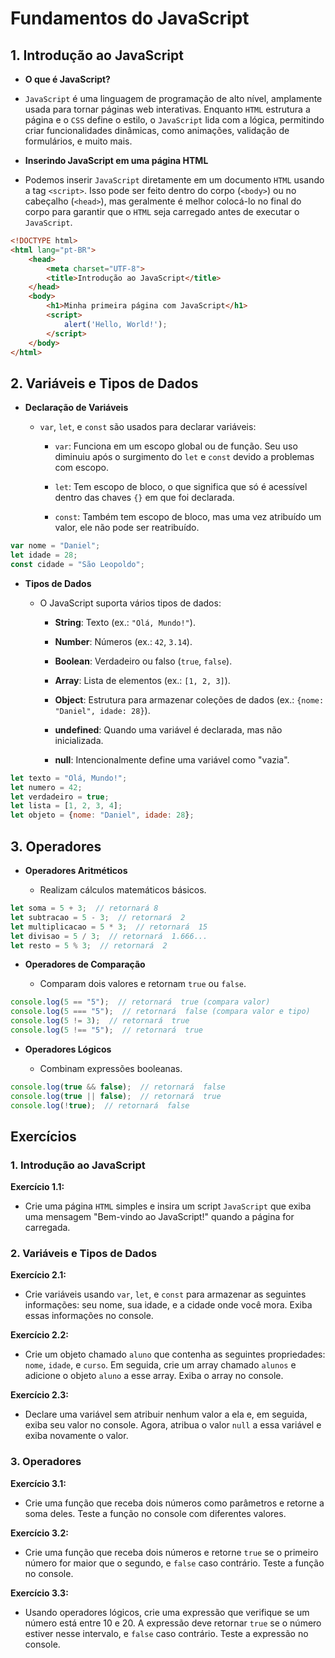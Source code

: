 # Fundamentos do JavaScript

## 1. Introdução ao JavaScript

- **O que é JavaScript?**

- `JavaScript` é uma linguagem de programação de alto nível, amplamente usada para tornar páginas web interativas. Enquanto `HTML` estrutura a página e o `CSS` define o estilo, o `JavaScript` lida com a lógica, permitindo criar funcionalidades dinâmicas, como animações, validação de formulários, e muito mais.
  
- **Inserindo JavaScript em uma página HTML**

- Podemos inserir `JavaScript` diretamente em um documento `HTML` usando a tag `<script>`. Isso pode ser feito dentro do corpo (`<body>`) ou no cabeçalho (`<head>`), mas geralmente é melhor colocá-lo no final do corpo para garantir que o `HTML` seja carregado antes de executar o `JavaScript`.

```html
<!DOCTYPE html>
<html lang="pt-BR">
    <head>
        <meta charset="UTF-8">
        <title>Introdução ao JavaScript</title>
    </head>
    <body>
        <h1>Minha primeira página com JavaScript</h1>
        <script>
            alert('Hello, World!');
        </script>
    </body>
</html>
```

## 2. Variáveis e Tipos de Dados

- **Declaração de Variáveis**

    - `var`, `let`, e `const` são usados para declarar variáveis:

        - `var`: Funciona em um escopo global ou de função. Seu uso diminuiu após o surgimento do `let` e `const` devido a problemas com escopo.

        - `let`: Tem escopo de bloco, o que significa que só é acessível dentro das chaves `{}` em que foi declarada.

        - `const`: Também tem escopo de bloco, mas uma vez atribuído um valor, ele não pode ser reatribuído.

```javascript
var nome = "Daniel";
let idade = 28;
const cidade = "São Leopoldo";
```

- **Tipos de Dados**

    - O JavaScript suporta vários tipos de dados:

        - **String**: Texto (ex.: `"Olá, Mundo!"`).

        - **Number**: Números (ex.: `42`, `3.14`).

        - **Boolean**: Verdadeiro ou falso (`true`, `false`).

        - **Array**: Lista de elementos (ex.: `[1, 2, 3]`).

        - **Object**: Estrutura para armazenar coleções de dados (ex.: `{nome: "Daniel", idade: 28}`).

        - **undefined**: Quando uma variável é declarada, mas não inicializada.

        - **null**: Intencionalmente define uma variável como "vazia".

```javascript
let texto = "Olá, Mundo!";
let numero = 42;
let verdadeiro = true;
let lista = [1, 2, 3, 4];
let objeto = {nome: "Daniel", idade: 28};
```

## 3. Operadores

- **Operadores Aritméticos**

    - Realizam cálculos matemáticos básicos.

```javascript
let soma = 5 + 3;  // retornará 8
let subtracao = 5 - 3;  // retornará  2
let multiplicacao = 5 * 3;  // retornará  15
let divisao = 5 / 3;  // retornará  1.666...
let resto = 5 % 3;  // retornará  2
```

- **Operadores de Comparação**

  - Comparam dois valores e retornam `true` ou `false`.

```javascript
console.log(5 == "5");  // retornará  true (compara valor)
console.log(5 === "5");  // retornará  false (compara valor e tipo)
console.log(5 != 3);  // retornará  true
console.log(5 !== "5");  // retornará  true
```

- **Operadores Lógicos**

    - Combinam expressões booleanas.

```javascript
console.log(true && false);  // retornará  false
console.log(true || false);  // retornará  true
console.log(!true);  // retornará  false
```

## Exercícios

### **1. Introdução ao JavaScript**

**Exercício 1.1:**

- Crie uma página `HTML` simples e insira um script `JavaScript` que exiba uma mensagem "Bem-vindo ao JavaScript!" quando a página for carregada.

### **2. Variáveis e Tipos de Dados**

**Exercício 2.1:**

- Crie variáveis usando `var`, `let`, e `const` para armazenar as seguintes informações: seu nome, sua idade, e a cidade onde você mora. Exiba essas informações no console.

**Exercício 2.2:**

- Crie um objeto chamado `aluno` que contenha as seguintes propriedades: `nome`, `idade`, e `curso`. Em seguida, crie um array chamado `alunos` e adicione o objeto `aluno` a esse array. Exiba o array no console.

**Exercício 2.3:**

- Declare uma variável sem atribuir nenhum valor a ela e, em seguida, exiba seu valor no console. Agora, atribua o valor `null` a essa variável e exiba novamente o valor.

### **3. Operadores**

**Exercício 3.1:**

- Crie uma função que receba dois números como parâmetros e retorne a soma deles. Teste a função no console com diferentes valores.

**Exercício 3.2:**

- Crie uma função que receba dois números e retorne `true` se o primeiro número for maior que o segundo, e `false` caso contrário. Teste a função no console.

**Exercício 3.3:**

- Usando operadores lógicos, crie uma expressão que verifique se um número está entre 10 e 20. A expressão deve retornar `true` se o número estiver nesse intervalo, e `false` caso contrário. Teste a expressão no console.
